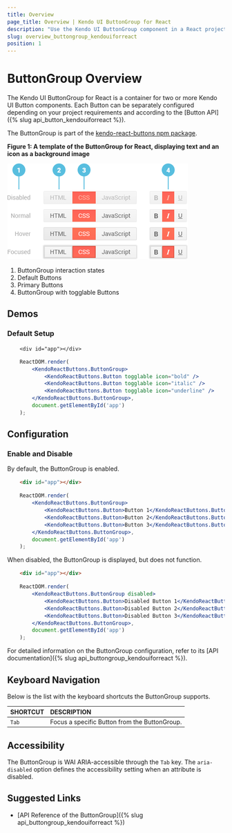 ```yaml
---
title: Overview
page_title: Overview | Kendo UI ButtonGroup for React
description: "Use the Kendo UI ButtonGroup component in a React project."
slug: overview_buttongroup_kendouiforreact
position: 1
---
```


# ButtonGroup Overview

The Kendo UI ButtonGroup for React is a container for two or more Kendo UI Button components. Each Button can be separately configured depending on your project requirements and according to the [Button API]({% slug api_button_kendouiforreact %}).

The ButtonGroup is part of the [kendo-react-buttons npm package](https://www.npmjs.com/package/@telerik/kendo-react-buttons).

**Figure 1: A template of the ButtonGroup for React, displaying text and an icon as a background image**

![Template of the Kendo UI ButtonGroup for React](images/buttongroup.png)

1. ButtonGroup interaction states
2. Default Buttons
3. Primary Buttons
4. ButtonGroup with togglable Buttons

## Demos

### Default Setup

```html-preview
    <div id="app"></div>
```
```jsx
    ReactDOM.render(
        <KendoReactButtons.ButtonGroup>
            <KendoReactButtons.Button togglable icon="bold" />
            <KendoReactButtons.Button togglable icon="italic" />
            <KendoReactButtons.Button togglable icon="underline" />
        </KendoReactButtons.ButtonGroup>,
        document.getElementById('app')
    );
```

## Configuration

### Enable and Disable

By default, the ButtonGroup is enabled.

```html
    <div id="app"></div>
```
```jsx
    ReactDOM.render(
        <KendoReactButtons.ButtonGroup>
            <KendoReactButtons.Button>Button 1</KendoReactButtons.Button>
            <KendoReactButtons.Button>Button 2</KendoReactButtons.Button>
            <KendoReactButtons.Button>Button 3</KendoReactButtons.Button>
        </KendoReactButtons.ButtonGroup>,
        document.getElementById('app')
    );
```

When disabled, the ButtonGroup is displayed, but does not function.

```html
    <div id="app"></div>
```
```jsx
    ReactDOM.render(
        <KendoReactButtons.ButtonGroup disabled>
            <KendoReactButtons.Button>Disabled Button 1</KendoReactButtons.Button>
            <KendoReactButtons.Button>Disabled Button 2</KendoReactButtons.Button>
            <KendoReactButtons.Button>Disabled Button 3</KendoReactButtons.Button>
        </KendoReactButtons.ButtonGroup>,
        document.getElementById('app')
    );
```

For detailed information on the ButtonGroup configuration, refer to its [API documentation]({% slug api_buttongroup_kendouiforreact %}).

## Keyboard Navigation

Below is the list with the keyboard shortcuts the ButtonGroup supports.

| SHORTCUT                            | DESCRIPTION         |
|:---                                 |:---                 |
| `Tab`                               | Focus a specific Button from the ButtonGroup. |

## Accessibility

The ButtonGroup is WAI ARIA-accessible through the `Tab` key. The `aria-disabled` option defines the accessibility setting when an attribute is disabled.

## Suggested Links

* [API Reference of the ButtonGroup]({% slug api_buttongroup_kendouiforreact %})
